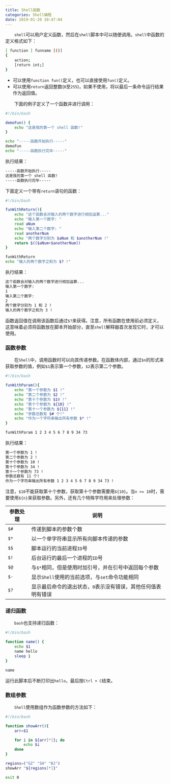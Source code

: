 ```yaml
---
title: Shell函数
categories: Shell编程
date: 2019-01-20 10:47:04
---
```

&emsp;&emsp;`shell`可以用户定义函数，然后在`shell`脚本中可以随便调用。`shell`中函数的定义格式如下：<!--more-->

``` bash
[ function ] funname [()]
{
    action;
    [return int;]
}
```

- 可以使用`function fun()`定义，也可以直接使用`fun()`定义。
- 可以使用`return`返回整数(`0`至`255`)，如果不使用，将以最后一条命令运行结果作为返回值。

&emsp;&emsp;下面的例子定义了一个函数并进行调用：

``` bash
#!/bin/bash

demoFun() {
    echo "这是我的第一个 shell 函数!"
}

echo "-----函数开始执行-----"
demoFun
echo "-----函数执行完毕-----"
```

执行结果：

``` bash
-----函数开始执行-----
这是我的第一个 shell 函数!
-----函数执行完毕-----
```

下面定义一个带有`return`语句的函数：

``` bash
#!/bin/bash

funWithReturn(){
    echo "这个函数会对输入的两个数字进行相加运算..."
    echo "输入第一个数字: "
    read aNum
    echo "输入第二个数字: "
    read anotherNum
    echo "两个数字分别为 $aNum 和 $anotherNum !"
    return $(($aNum+$anotherNum))
}

funWithReturn
echo "输入的两个数字之和为 $? !"
```

执行结果：

``` bash
这个函数会对输入的两个数字进行相加运算...
输入第一个数字:
1
输入第二个数字:
2
两个数字分别为 1 和 2 !
输入的两个数字之和为 3 !
```

函数返回值在调用该函数后通过`$?`来获得。注意，所有函数在使用前必须定义，这意味着必须将函数放在脚本开始部分，直至`shell`解释器首次发现它时，才可以使用。

### 函数参数

&emsp;&emsp;在`Shell`中，调用函数时可以向其传递参数。在函数体内部，通过`$n`的形式来获取参数的值，例如`$1`表示第一个参数，`$2`表示第二个参数。

``` bash
#!/bin/bash

funWithParam(){
    echo "第一个参数为 $1 !"
    echo "第二个参数为 $2 !"
    echo "第十个参数为 $10 !"
    echo "第十个参数为 ${10} !"
    echo "第十一个参数为 ${11} !"
    echo "参数总数有 $# 个!"
    echo "作为一个字符串输出所有参数 $* !"
}

funWithParam 1 2 3 4 5 6 7 8 9 34 73
```

执行结果：

``` bash
第一个参数为 1 !
第二个参数为 2 !
第十个参数为 10 !
第十个参数为 34 !
第十一个参数为 73 !
参数总数有 11 个!
作为一个字符串输出所有参数 1 2 3 4 5 6 7 8 9 34 73 !
```

注意，`$10`不能获取第十个参数，获取第十个参数需要用`${10}`。当`n >= 10`时，需要使用`${n}`来获取参数。另外，还有几个特殊字符用来处理参数：

参数处理 | 说明
--------|--------
`$#`    | 传递到脚本的参数个数
`$*`    | 以一个单字符串显示所有向脚本传递的参数
`$$`    | 脚本运行的当前进程`ID`号
`$!`    | 后台运行的最后一个进程的`ID`号
`$@`    | 与`$*`相同，但是使用时加引号，并在引号中返回每个参数
`$-`    | 显示`Shell`使用的当前选项，与`set`命令功能相同
`$?`    | 显示最后命令的退出状态，`0`表示没有错误，其他任何值表明有错误

### 递归函数

&emsp;&emsp;`bash`也支持递归函数：

``` bash
#!/bin/bash

function name() {
    echo $1
    name hello
    sleep 1
}

name
```

运行此脚本后不断打印出`hello`，最后按`Ctrl + C`结束。

### 数组参数

&emsp;&emsp;`Shell`使用数组作为函数参数的方法如下：

``` bash
#!/bin/bash

function showArr(){
    arr=$1

    for i in ${arr[*]}; do
        echo $i
    done
}

regions=("GZ" "SH" "BJ")
showArr "${regions[*]}"

exit 0
```